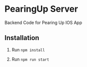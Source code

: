 # PearingUp Server

Backend Code for Pearing Up IOS App

## Installation

1. Run `npm install`

2. Run `npm run start`
